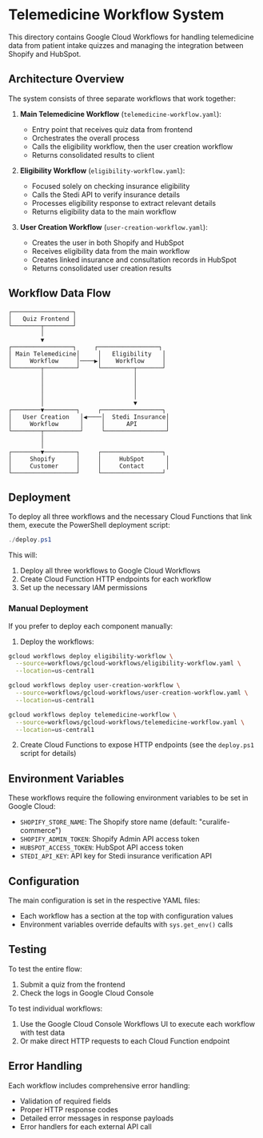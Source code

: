 # Telemedicine Workflow System

This directory contains Google Cloud Workflows for handling telemedicine data from patient intake quizzes and managing the integration between Shopify and HubSpot.

## Architecture Overview

The system consists of three separate workflows that work together:

1. **Main Telemedicine Workflow** (`telemedicine-workflow.yaml`):

   - Entry point that receives quiz data from frontend
   - Orchestrates the overall process
   - Calls the eligibility workflow, then the user creation workflow
   - Returns consolidated results to client

2. **Eligibility Workflow** (`eligibility-workflow.yaml`):

   - Focused solely on checking insurance eligibility
   - Calls the Stedi API to verify insurance details
   - Processes eligibility response to extract relevant details
   - Returns eligibility data to the main workflow

3. **User Creation Workflow** (`user-creation-workflow.yaml`):
   - Creates the user in both Shopify and HubSpot
   - Receives eligibility data from the main workflow
   - Creates linked insurance and consultation records in HubSpot
   - Returns consolidated user creation results

## Workflow Data Flow

```
┌─────────────────┐
│   Quiz Frontend │
└────────┬────────┘
         │
         ▼
┌─────────────────┐     ┌─────────────────┐
│ Main Telemedicine│     │   Eligibility   │
│     Workflow     │────▶│    Workflow     │
└────────┬─────────┘     └─────────┬───────┘
         │                         │
         │                         │
         │                         │
         │                         │
         │                         ▼
┌────────▼─────────┐     ┌─────────────────┐
│   User Creation   │◀────│  Stedi Insurance│
│     Workflow      │     │      API        │
└────────┬──────────┘     └─────────────────┘
         │
         │
┌────────▼─────────┐     ┌─────────────────┐
│     Shopify      │     │     HubSpot      │
│     Customer     │     │     Contact      │
└──────────────────┘     └─────────────────┘
```

## Deployment

To deploy all three workflows and the necessary Cloud Functions that link them, execute the PowerShell deployment script:

```powershell
./deploy.ps1
```

This will:

1. Deploy all three workflows to Google Cloud Workflows
2. Create Cloud Function HTTP endpoints for each workflow
3. Set up the necessary IAM permissions

### Manual Deployment

If you prefer to deploy each component manually:

1. Deploy the workflows:

```bash
gcloud workflows deploy eligibility-workflow \
  --source=workflows/gcloud-workflows/eligibility-workflow.yaml \
  --location=us-central1

gcloud workflows deploy user-creation-workflow \
  --source=workflows/gcloud-workflows/user-creation-workflow.yaml \
  --location=us-central1

gcloud workflows deploy telemedicine-workflow \
  --source=workflows/gcloud-workflows/telemedicine-workflow.yaml \
  --location=us-central1
```

2. Create Cloud Functions to expose HTTP endpoints (see the `deploy.ps1` script for details)

## Environment Variables

These workflows require the following environment variables to be set in Google Cloud:

- `SHOPIFY_STORE_NAME`: The Shopify store name (default: "curalife-commerce")
- `SHOPIFY_ADMIN_TOKEN`: Shopify Admin API access token
- `HUBSPOT_ACCESS_TOKEN`: HubSpot API access token
- `STEDI_API_KEY`: API key for Stedi insurance verification API

## Configuration

The main configuration is set in the respective YAML files:

- Each workflow has a section at the top with configuration values
- Environment variables override defaults with `sys.get_env()` calls

## Testing

To test the entire flow:

1. Submit a quiz from the frontend
2. Check the logs in Google Cloud Console

To test individual workflows:

1. Use the Google Cloud Console Workflows UI to execute each workflow with test data
2. Or make direct HTTP requests to each Cloud Function endpoint

## Error Handling

Each workflow includes comprehensive error handling:

- Validation of required fields
- Proper HTTP response codes
- Detailed error messages in response payloads
- Error handlers for each external API call
